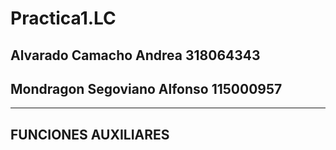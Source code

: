 # Practica1.LC
## Alvarado Camacho Andrea			318064343
## Mondragon Segoviano Alfonso		115000957

- - - -

## FUNCIONES AUXILIARES
